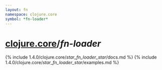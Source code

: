 ```yaml
---
layout: fn
namespace: clojure.core
symbol: *fn-loader*
---
```


# [clojure.core](../)/*fn-loader*

{% include 1.4.0/clojure.core/_star_fn_loader_star_/docs.md %}
{% include 1.4.0/clojure.core/_star_fn_loader_star_/examples.md %}

